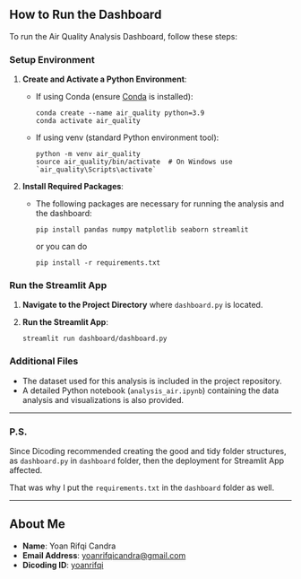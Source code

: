 ## How to Run the Dashboard

To run the Air Quality Analysis Dashboard, follow these steps:

### Setup Environment

1. **Create and Activate a Python Environment**:
   - If using Conda (ensure [Conda](https://docs.conda.io/en/latest/) is installed):
     ```
     conda create --name air_quality python=3.9
     conda activate air_quality
     ```
   - If using venv (standard Python environment tool):
     ```
     python -m venv air_quality
     source air_quality/bin/activate  # On Windows use `air_quality\Scripts\activate`
     ```

2. **Install Required Packages**:
   - The following packages are necessary for running the analysis and the dashboard:
     ```
     pip install pandas numpy matplotlib seaborn streamlit
     ```

     or you can do
     ```
     pip install -r requirements.txt
     ```
### Run the Streamlit App

1. **Navigate to the Project Directory** where `dashboard.py` is located.

2. **Run the Streamlit App**:
    ```
    streamlit run dashboard/dashboard.py
    ```

### Additional Files

- The dataset used for this analysis is included in the project repository.
- A detailed Python notebook (`analysis_air.ipynb`) containing the data analysis and visualizations is also provided.
---
### P.S.

Since Dicoding recommended creating the good and tidy folder structures, as `dashboard.py` in `dashboard` folder, then the deployment for Streamlit App affected.

That was why I put the `requirements.txt` in the `dashboard` folder as well.  

---

## About Me
- **Name**: Yoan Rifqi Candra
- **Email Address**: yoanrifqicandra@gmail.com
- **Dicoding ID**: [yoanrifqi](https://www.dicoding.com/users/yoanrifqi/)